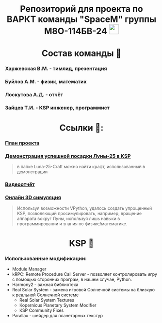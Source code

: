 <h1 align="center"> Репозиторий для проекта по ВАРКТ команды "SpaceM" группы М8О-114БВ-24
<img src="https://github.com/blackcater/blackcater/raw/main/images/Hi.gif" height="32"/></h1>

<h1 align="center"> Состав команды 📜 </h1>

### Харжевская В.М. - тимлид, презентация   
### Буйлов А.М. - физик, математик 
### Лоскутова А.Д. - отчёт 
### Зайцев Т.И. - KSP инженер, программист  
 
### <h1 align="center"> Ссылки 🔗: </h1>
### <a href="https://1drv.ms/w/c/eaeb0870ac391b0d/EYw13vARnyZGnvrXbGMaVZAB6pQmdN0ZCDweBZYVxk3ung?e=omiFRT" target="_blank">План проекта</a>
### <a href="https://drive.google.com/file/d/15g1KpgPB_wOPt9g5gKNXi1cvKHuMrpbq/view" target="_blank"> Демонстрация успешной посадки Луны-25 в KSP</a>
> в папке Luna-25-Craft можно найти крафт, использованный в демонстрации 
### <a href="https://drive.google.com/file/d/1EUJFJg5leMfYJt7bZO0tunk4jan8n1QJ/view?usp=drivesdk" target="_blank">Видеоотчёт</a> 
### <a href="https://glowscript.org/#/user/zaytsevtima2006/folder/MyPrograms/program/SpaceMMoon25" target="_blank">Онлайн 3D симуляция</a> 
> Используя возможности VPython, удалось создать упрощенный KSP, позволяющий просимулировать, например, вращение аппарата вокруг Луны, используя лишь навыки в программировании и знания по физике/математике.
## <h1 align="center">KSP 🌌 </h1>

### Использованные модификации:
- Module Manager
- kRPC: Remote Procedure Call Server - позволяет контролировать игру с помощью сторонних програм, в нашем случае, Python.
- Harmony2 - важная библиотека
- Real Solar System - замена игровой Солнечной системы на близкую к реальной Солнечной системе
  - Real Solar System Textures
  - Kopernicus Planetary System Modifier
  - KSP Community Fixes
- Parallax - шейдер для планетарных текстур

 
